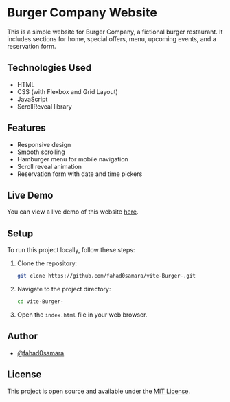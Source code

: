 
# Burger Company Website

This is a simple website for Burger Company, a fictional burger restaurant. It includes sections for home, special offers, menu, upcoming events, and a reservation form.

## Technologies Used

- HTML
- CSS (with Flexbox and Grid Layout)
- JavaScript
- ScrollReveal library

## Features

- Responsive design
- Smooth scrolling
- Hamburger menu for mobile navigation
- Scroll reveal animation
- Reservation form with date and time pickers

## Live Demo

You can view a live demo of this website [here](https://fahad0samara.github.io/vite-Burger-/).

## Setup

To run this project locally, follow these steps:

1. Clone the repository:

   ```bash
   git clone https://github.com/fahad0samara/vite-Burger-.git
   ```

2. Navigate to the project directory:

   ```bash
   cd vite-Burger-
   ```

3. Open the `index.html` file in your web browser.

## Author

- [@fahad0samara](https://github.com/fahad0samara)

## License

This project is open source and available under the [MIT License](https://github.com/fahad0samara/vite-Burger-/blob/main/LICENSE).


